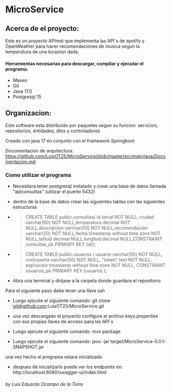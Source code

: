 # MicroService

## Acerca de el proyecto:
Este es un proyecto APIrest que implementa las API´s de spotify y OpenWeather
para hacer recomendaciones de musica segun la temperatura de una locazion dada.


#### Herramientas necesarias para descargar, compilar y ejecutar el programa:
* Maven
* Git
* Java 17.0
* Postgresql 15

## Organizacion:
Este software esta distribuido por paquetes segun su funcion: servicios, repositorios, entidades, dtos y controladores 

Creado con java 17 en conjunto con el framework Springboot

Documentacion de arquitectura: https://github.com/LuisOT25/MicroService/blob/master/src/main/java/Documentacion.md


### Como utilizar el programa

* Necesitara tener postgresql instalado y crear una base de datos llamada "apiconsultas" (utilizar el puerto 5432)
* dentro de la base de datos crear las siguientes tablas con las siguientes estructuras
* >CREATE TABLE public.consultas( id serial NOT NULL, ciudad varchar(50) NOT NULL,temperatura decimal NOT NULL,descripcion varchar(50) NOT NULL,recomendacion varchar(20) NOT NULL,fecha timestamp without time zone NOT NULL,latitud decimal NULL,longitud decimal NULL,CONSTRAINT consultas_pk PRIMARY KEY (id));

* >CREATE TABLE public.usuarios (
  usuario varchar(50) NOT NULL,
  contraseña varchar(50) NOT NULL,
  "token" text NOT NULL,
  expiracion timestamp without time zone NOT NULL,
  CONSTRAINT usuarios_pk PRIMARY KEY (usuario)
  );


* Abra una terminal y dirijase a la carpeta donde guardara el repositorio

Para el siguiente paso debe tener una llave ssh
* Luego ejecute el siguiente comando: git clone git@github.com:LuisOT25/MicroService.git

* una vez descargado el proyecto configure el archivo keys.properties con sus propias llaves de acceso para las API´s
* Luego ejecute el siguiente comando: mvn package
* Luego ejecute el siguiente comando: java -jar target/MicroService-0.0.1-SNAPSHOT.jar

una vez hecho el programa estara inicializado
* despues de inicializarlo puede ver los endpoints en: http://localhost:8080/swagger-ui/index.html

###### by _Luis Eduardo Ocampo de la Torre_
